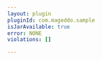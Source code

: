 ```yaml
---
layout: plugin
pluginId: com.mageddo.sample
isJarAvailable: true
error: NONE
violations: []

---
```

